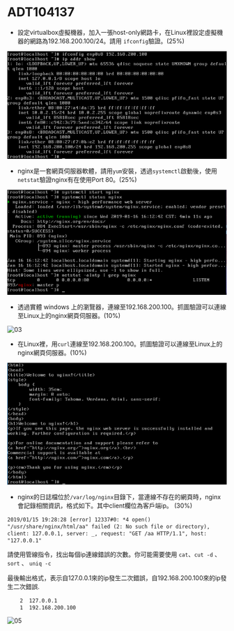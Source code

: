 # ADT104137

* 設定virtualbox虛擬機器，加入一張host-only網路卡，在Linux裡設定虛擬機器的網路為192.168.200.100/24。請用 `ifconfig`驗證。(25%)

![01](final/01.PNG)

* nginx是一套網頁伺服器軟體，請用`yum`安裝，透過`systemctl`啟動後，使用`netstat`驗證nginx有在使用Port 80。(25%)

![02](final/02.PNG)

* 透過實體 windows 上的瀏覽器，連線至192.168.200.100。抓圖驗證可以連線至Linux上的nginx網頁伺服器。(10%)

![03](final/03.PNG)

* 在Linux裡，用`curl`連線至192.168.200.100。抓圖驗證可以連線至Linux上的nginx網頁伺服器。(10%)

![04](final/04.PNG)

* nginx的日誌檔位於`/var/log/nginx`目錄下，當連線不存在的網頁時，nginx會記錄相關資訊，格式如下。其中client欄位為客戶端ip。 (30%)

```
2019/01/15 19:28:28 [error] 12337#0: *4 open() "/usr/share/nginx/html/aa" failed (2: No such file or directory), client: 127.0.0.1, server: _, request: "GET /aa HTTP/1.1", host: "127.0.0.1"
```

請使用管線指令，找出每個ip連線錯誤的次數。你可能需要使用 `cat`、`cut -d` 、 `sort` 、 `uniq -c`

最後輸出格式，表示自127.0.0.1來的ip發生二次錯誤，自192.168.200.100來的ip發生二次錯誤. 

```
    2  127.0.0.1
    1  192.168.200.100
```

![05](final/05.PNG)
